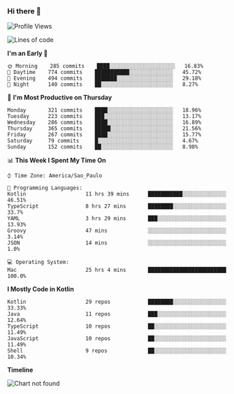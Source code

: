 ### Hi there 👋

<!--
**fernandonogueira/fernandonogueira** is a ✨ _special_ ✨ repository because its `README.md` (this file) appears on your GitHub profile.

Here are some ideas to get you started:

- 🔭 I’m currently working on ...
- 🌱 I’m currently learning ...
- 👯 I’m looking to collaborate on ...
- 🤔 I’m looking for help with ...
- 💬 Ask me about ...
- 📫 How to reach me: ...
- 😄 Pronouns: ...
- ⚡ Fun fact: ...
-->

<!--START_SECTION:waka-->
![Profile Views](http://img.shields.io/badge/Profile%20Views-35-blue)

![Lines of code](https://img.shields.io/badge/From%20Hello%20World%20I%27ve%20Written-576032%20lines%20of%20code-blue)

**I'm an Early 🐤** 

```text
🌞 Morning    285 commits    ████░░░░░░░░░░░░░░░░░░░░░   16.83% 
🌆 Daytime    774 commits    ███████████░░░░░░░░░░░░░░   45.72% 
🌃 Evening    494 commits    ███████░░░░░░░░░░░░░░░░░░   29.18% 
🌙 Night      140 commits    ██░░░░░░░░░░░░░░░░░░░░░░░   8.27%

```
📅 **I'm Most Productive on Thursday** 

```text
Monday       321 commits    ████░░░░░░░░░░░░░░░░░░░░░   18.96% 
Tuesday      223 commits    ███░░░░░░░░░░░░░░░░░░░░░░   13.17% 
Wednesday    286 commits    ████░░░░░░░░░░░░░░░░░░░░░   16.89% 
Thursday     365 commits    █████░░░░░░░░░░░░░░░░░░░░   21.56% 
Friday       267 commits    ████░░░░░░░░░░░░░░░░░░░░░   15.77% 
Saturday     79 commits     █░░░░░░░░░░░░░░░░░░░░░░░░   4.67% 
Sunday       152 commits    ██░░░░░░░░░░░░░░░░░░░░░░░   8.98%

```


📊 **This Week I Spent My Time On** 

```text
⌚︎ Time Zone: America/Sao_Paulo

💬 Programming Languages: 
Kotlin                   11 hrs 39 mins      ███████████░░░░░░░░░░░░░░   46.51% 
TypeScript               8 hrs 27 mins       ████████░░░░░░░░░░░░░░░░░   33.7% 
YAML                     3 hrs 29 mins       ███░░░░░░░░░░░░░░░░░░░░░░   13.93% 
Groovy                   47 mins             ░░░░░░░░░░░░░░░░░░░░░░░░░   3.14% 
JSON                     14 mins             ░░░░░░░░░░░░░░░░░░░░░░░░░   1.0%

💻 Operating System: 
Mac                      25 hrs 4 mins       █████████████████████████   100.0%

```

**I Mostly Code in Kotlin** 

```text
Kotlin                   29 repos            ████████░░░░░░░░░░░░░░░░░   33.33% 
Java                     11 repos            ███░░░░░░░░░░░░░░░░░░░░░░   12.64% 
TypeScript               10 repos            ██░░░░░░░░░░░░░░░░░░░░░░░   11.49% 
JavaScript               10 repos            ██░░░░░░░░░░░░░░░░░░░░░░░   11.49% 
Shell                    9 repos             ██░░░░░░░░░░░░░░░░░░░░░░░   10.34%

```


**Timeline**

![Chart not found](https://raw.githubusercontent.com/fernandonogueira/fernandonogueira/master/charts/bar_graph.png) 


<!--END_SECTION:waka-->
